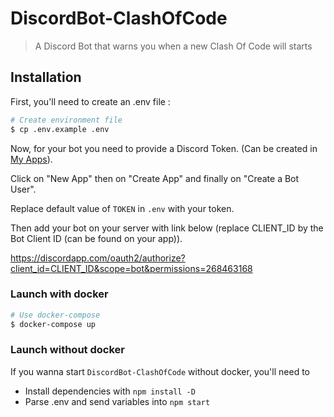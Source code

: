 # DiscordBot-ClashOfCode

> A Discord Bot that warns you when a new Clash Of Code will starts

## Installation

First, you'll need to create an .env file :

```bash
# Create environment file
$ cp .env.example .env
```

Now, for your bot you need to provide a Discord Token. (Can be created in [My Apps](https://discordapp.com/developers/applications/me)).

Click on "New App" then on "Create App" and finally on "Create a Bot User".

Replace default value of `TOKEN` in `.env` with your  token.

Then add your bot on your server with link below (replace CLIENT_ID by the Bot Client ID (can be found on your app)).

https://discordapp.com/oauth2/authorize?client_id=CLIENT_ID&scope=bot&permissions=268463168

### Launch with docker

```bash
# Use docker-compose
$ docker-compose up
```

### Launch without docker

If you wanna start `DiscordBot-ClashOfCode` without docker, you'll need to 
* Install dependencies with `npm install -D`
* Parse .env and send variables into `npm start`